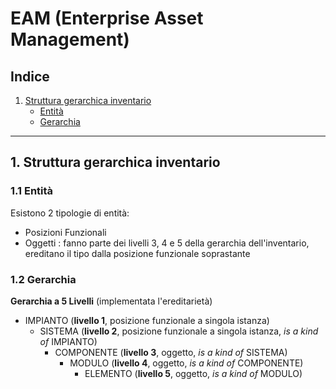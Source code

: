 # EAM (Enterprise Asset Management)

## Indice
1. [Struttura gerarchica inventario](#1-struttura-gerarchica-inventario)
    - [Entità](#11-entità)
    - [Gerarchia](#11-entità)
---

## 1. Struttura gerarchica inventario

### 1.1 Entità
Esistono 2 tipologie di entità:
- Posizioni Funzionali
- Oggetti : fanno parte dei livelli 3, 4 e 5 della gerarchia dell'inventario, ereditano il tipo dalla posizione funzionale soprastante

### 1.2 Gerarchia
**Gerarchia a 5 Livelli** (implementata l'ereditarietà)
- IMPIANTO (**livello 1**, posizione funzionale a singola istanza)
    - SISTEMA (**livello 2**, posizione funzionale a singola istanza, *is a kind of* IMPIANTO)
        - COMPONENTE (**livello 3**, oggetto, *is a kind of* SISTEMA)
            - MODULO (**livello 4**, oggetto, *is a kind of* COMPONENTE)
                - ELEMENTO (**livello 5**, oggetto, *is a kind of* MODULO)